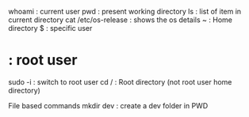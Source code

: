 whoami : current user
pwd : present working directory
ls : list of item in current directory
cat /etc/os-release : shows the os details
~ : Home directory
$ : specific user

# : root user

sudo -i : switch to root user
cd / : Root directory (not root user home directory)

File based commands
mkdir dev : create a dev folder in PWD
